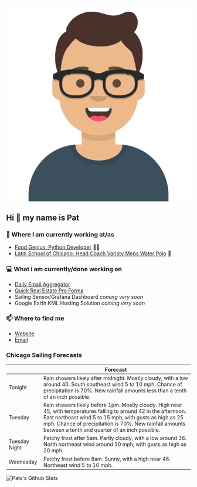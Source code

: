 [![Social banner for p-j-falconer](https://raw.githubusercontent.com/P-J-FALCONER/P-J-FALCONER/master/assets/avataaars.svg)](https://patfalconer.com/)
## Hi :wave: my name is Pat

### 💼 Where I am currently working at/as
- [Food Genius: Python Developer](https://getfoodgenius.com/) 🍔🐍
- [Latin School of Chicago: Head Coach Varisty Mens Water Polo](https://www.latinschool.org/) 🤽


### 💻 What i am currently/done working on
 - [Daily Email Aggregator](https://github.com/P-J-FALCONER/dott_daily_mail)
 - [Quick Real Estate Pro Forma](https://github.com/P-J-FALCONER/henry)
 - Sailing Sensor/Grafana Dashboard *coming very soon*
 - Google Earth KML Hosting Solution *coming very soon*

### 📫 Where to find me
 - [Website](https://patfalconer.com/)
 - [Email](mailto:patrick.j.falconer@gmail.com)


### Chicago Sailing Forecasts
|   | Forecast  |
|---|---|
| Tonight | Rain showers likely after midnight. Mostly cloudy, with a low around 40. South southeast wind 5 to 10 mph. Chance of precipitation is 70%. New rainfall amounts less than a tenth of an inch possible. |
| Tuesday | Rain showers likely before 1pm. Mostly cloudy. High near 45, with temperatures falling to around 42 in the afternoon. East northeast wind 5 to 15 mph, with gusts as high as 25 mph. Chance of precipitation is 70%. New rainfall amounts between a tenth and quarter of an inch possible. |
| Tuesday Night | Patchy frost after 5am. Partly cloudy, with a low around 36. North northeast wind around 10 mph, with gusts as high as 20 mph. |
| Wednesday | Patchy frost before 8am. Sunny, with a high near 46. Northeast wind 5 to 10 mph. |

![Pats's Github Stats](https://github-readme-stats.vercel.app/api?username=p-j-falconer&show_icons=true&theme=radical)
